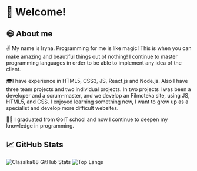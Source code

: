 # 🙋 Welcome!
                

## 😄 About me

✌️ My name is Iryna. Programming for me is like magic! This is when you can make amazing and beautiful things out of nothing! I continue to master programming languages ​​in order to be able to implement any idea of ​​the client.

🎓I have experience in HTML5, CSS3, JS, React.js and Node.js. Also I have three team projects and two individual projects. In two projects I was been a developer and a scrum-master, and we develop an Filmoteka site, using JS, HTML5, and CSS. I enjoyed learning something new, I want to grow up as a specialist and develop more difficult websites.

👩‍💻 I graduated from GoIT school and now I continue to deepen my knowledge in programming.

## 📈 GitHub Stats

![Classika88 GitHub Stats](https://github-readme-stats.vercel.app/api?username=classika88&count_private=true&hide=contribs&show_icons=true&theme=radical)
![Top Langs](https://github-readme-stats.vercel.app/api/top-langs/?username=classika88&count_private=true&hide=tsql&langs_count=7&theme=radical&layout=compact)

<!--
**Classika88/classika88** is a ✨ _special_ ✨ repository because its `README.md` (this file) appears on your GitHub profile.

Here are some ideas to get you started:

- 🔭 I’m currently working on ...
- 🌱 I’m currently learning ...
- 👯 I’m looking to collaborate on ...
- 🤔 I’m looking for help with ...
- 💬 Ask me about ...
- 📫 How to reach me: ...
- 😄 Pronouns: ...
- ⚡ Fun fact: ...
-->

